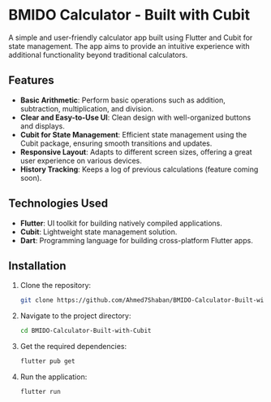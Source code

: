 # BMIDO Calculator - Built with Cubit

A simple and user-friendly calculator app built using Flutter and Cubit for state management. The app aims to provide an intuitive experience with additional functionality beyond traditional calculators.

## Features

- **Basic Arithmetic**: Perform basic operations such as addition, subtraction, multiplication, and division.
- **Clear and Easy-to-Use UI**: Clean design with well-organized buttons and displays.
- **Cubit for State Management**: Efficient state management using the Cubit package, ensuring smooth transitions and updates.
- **Responsive Layout**: Adapts to different screen sizes, offering a great user experience on various devices.
- **History Tracking**: Keeps a log of previous calculations (feature coming soon).

## Technologies Used

- **Flutter**: UI toolkit for building natively compiled applications.
- **Cubit**: Lightweight state management solution.
- **Dart**: Programming language for building cross-platform Flutter apps.

## Installation

1. Clone the repository:
    ```bash
    git clone https://github.com/Ahmed7Shaban/BMIDO-Calculator-Built-with-Cubit.git
    ```

2. Navigate to the project directory:
    ```bash
    cd BMIDO-Calculator-Built-with-Cubit
    ```

3. Get the required dependencies:
    ```bash
    flutter pub get
    ```

4. Run the application:
    ```bash
    flutter run
    ```


